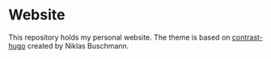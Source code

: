 # Website

This repository holds my personal website. The theme is based on
[contrast-hugo][contrast-hugo] created by Niklas Buschmann.

[contrast-hugo]: https://github.com/niklasbuschmann/contrast-hugo
